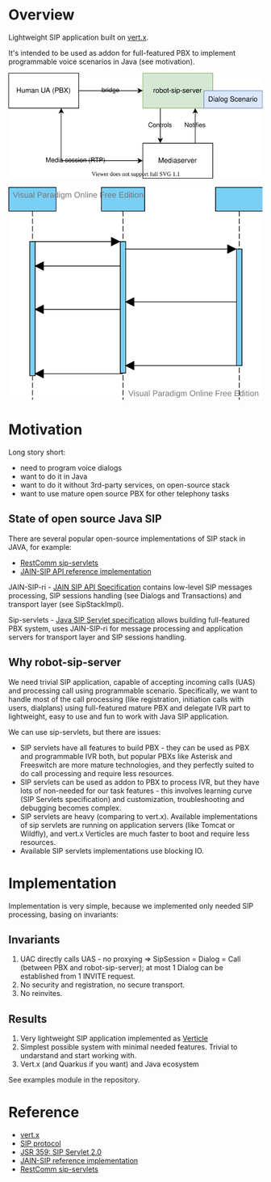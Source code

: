 # Overview

Lightweight SIP application built on [vert.x](https://vertx.io/).

It's intended to be used as addon for full-featured PBX to implement programmable voice scenarios in Java
(see motivation).

![overview-diagram](docs/1-overview.svg "Overview diagram")

![dialog-flow-diagram](docs/2-dialog-diag.svg "Dialog flow diagram")

# Motivation

Long story short:

- need to program voice dialogs
- want to do it in Java
- want to do it without 3rd-party services, on open-source stack
- want to use mature open source PBX for other telephony tasks

## State of open source Java SIP

There are several popular open-source implementations of SIP stack in JAVA, for example:

- [RestComm sip-servlets](https://github.com/RestComm/sip-servlets)
- [JAIN-SIP API reference implementation](https://github.com/RestComm/jain-sip)

JAIN-SIP-ri - [JAIN SIP API Specification](https://jcp.org/en/jsr/detail?id=32) contains low-level SIP messages
processing, SIP sessions handling (see Dialogs and Transactions) and transport layer (see SipStackImpl).

Sip-servlets - [Java SIP Servlet specification](https://jcp.org/en/jsr/detail?id=359) allows building full-featured PBX
system, uses JAIN-SIP-ri for message processing and application servers for transport layer and SIP sessions handling.

## Why robot-sip-server

We need trivial SIP application, capable of accepting incoming calls (UAS) and processing call using programmable
scenario. Specifically, we want to handle most of the call processing (like registration, initiation calls with users,
dialplans) using full-featured mature PBX and delegate IVR part to lightweight, easy to use and fun to work with Java
SIP application.

We can use sip-servlets, but there are issues:

- SIP servlets have all features to build PBX - they can be used as PBX and programmable IVR both, but popular PBXs like
  Asterisk and Freeswitch are more mature technologies, and they perfectly suited to do call processing and require less
  resources.
- SIP servlets can be used as addon to PBX to process IVR, but they have lots of non-needed for our task features - this
  involves learning curve (SIP Servlets specification) and customization, troubleshooting and debugging becomes complex.
- SIP servlets are heavy (comparing to vert.x). Available implementations of sip servlets are running on application
  servers (like Tomcat or Wildfly), and vert.x Verticles are much faster to boot and require less resources.
- Available SIP servlets implementations use blocking IO.

# Implementation

Implementation is very simple, because we implemented only needed SIP processing, basing on invariants:

## Invariants

1. UAC directly calls UAS - no proxying =>
   SipSession = Dialog = Call (between PBX and robot-sip-server); at most 1 Dialog can be established from 1 INVITE
   request.
2. No security and registration, no secure transport.
3. No reinvites.

## Results

1. Very lightweight SIP application implemented as [Verticle](https://vertx.io/docs/vertx-core/java/#_verticles)
2. Simplest possible system with minimal needed features. Trivial to undarstand and start working with.
3. Vert.x (and Quarkus if you want) and Java ecosystem

See examples module in the repository.

# Reference

- [vert.x](https://vertx.io/)
- [SIP protocol](https://datatracker.ietf.org/doc/html/rfc3261)
- [JSR 359: SIP Servlet 2.0](https://jcp.org/en/jsr/detail?id=359)
- [JAIN-SIP reference implementation](https://github.com/usnistgov/jsip)
- [RestComm sip-servlets](https://github.com/RestComm/sip-servlets)
